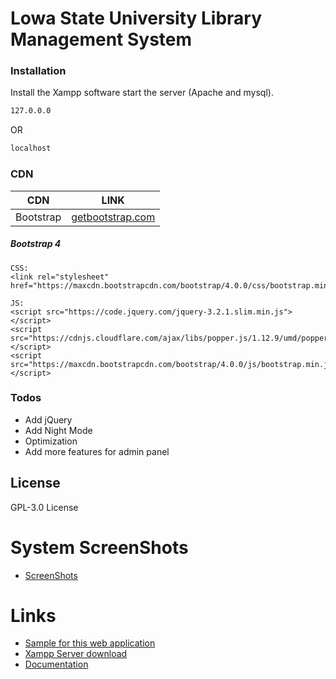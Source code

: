 # Lowa State University Library Management System



### Installation

Install the Xampp software start the server (Apache and mysql).

```sh
127.0.0.0
```
OR
```sh
localhost
```

### CDN

| CDN | LINK |
| ------ | ------ |
| Bootstrap | [getbootstrap.com](https://getbootstrap.com/docs/4.0/getting-started/introduction/) |

##### Bootstrap 4
```
CSS:
<link rel="stylesheet" href="https://maxcdn.bootstrapcdn.com/bootstrap/4.0.0/css/bootstrap.min.css>

JS:
<script src="https://code.jquery.com/jquery-3.2.1.slim.min.js"></script>
<script src="https://cdnjs.cloudflare.com/ajax/libs/popper.js/1.12.9/umd/popper.min.js"></script>
<script src="https://maxcdn.bootstrapcdn.com/bootstrap/4.0.0/js/bootstrap.min.js"></script>
```

### Todos

 - Add jQuery
 - Add Night Mode
 - Optimization
 - Add more features for admin panel

License
----

GPL-3.0 License

# System ScreenShots
- [ScreenShots](https://github.com/Nano-Labs-Developers/Library-Management-System/tree/main/ScreenShots)

# Links

- [Sample for this web application](http://lowastatsuni.tk/)
- [Xampp Server download](https://www.apachefriends.org/download.html)
- [Documentation]()
